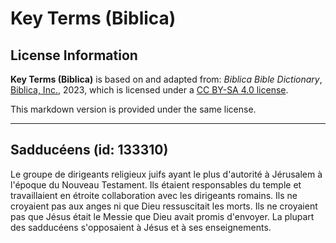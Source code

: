 # Key Terms (Biblica)

## License Information

**Key Terms (Biblica)** is based on and adapted from: _Biblica Bible Dictionary_, [Biblica, Inc.](https://www.biblica.com/), 2023, which is licensed under a [CC BY-SA 4.0 license](https://creativecommons.org/licenses/by-sa/4.0/legalcode.en).

This markdown version is provided under the same license.



--------------------------------

## Sadducéens (id: 133310)

Le groupe de dirigeants religieux juifs ayant le plus d'autorité à Jérusalem à l'époque du Nouveau Testament. Ils étaient responsables du temple et travaillaient en étroite collaboration avec les dirigeants romains. Ils ne croyaient pas aux anges ni que Dieu ressuscitait les morts. Ils ne croyaient pas que Jésus était le Messie que Dieu avait promis d'envoyer. La plupart des sadducéens s'opposaient à Jésus et à ses enseignements.


